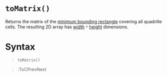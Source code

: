 # `toMatrix()`

Returns the matrix of the [minimum bounding rectangle](https://en.wikipedia.org/wiki/Minimum_bounding_rectangle) covering all quadrille cells. The resulting 2D array has [width](/docs/props#width) `*` [height](/docs/props#height) dimensions.

# Syntax

> `toMatrix()`

> :ToCPrevNext